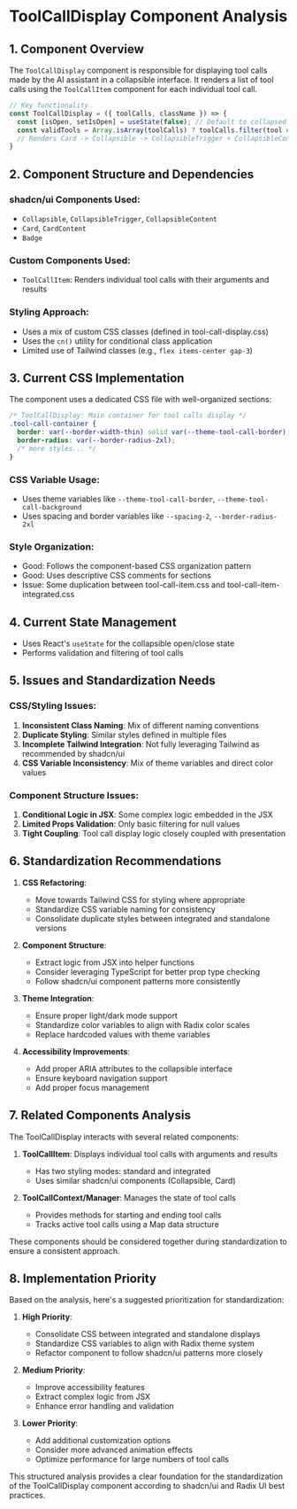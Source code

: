 # ToolCallDisplay Component Analysis

## 1. Component Overview

The `ToolCallDisplay` component is responsible for displaying tool calls made by the AI assistant in a collapsible interface. It renders a list of tool calls using the `ToolCallItem` component for each individual tool call.

```jsx
// Key functionality
const ToolCallDisplay = ({ toolCalls, className }) => {
  const [isOpen, setIsOpen] = useState(false); // Default to collapsed
  const validTools = Array.isArray(toolCalls) ? toolCalls.filter(tool => tool) : [];
  // Renders Card -> Collapsible -> CollapsibleTrigger + CollapsibleContent
}
```

## 2. Component Structure and Dependencies

### shadcn/ui Components Used:
- `Collapsible`, `CollapsibleTrigger`, `CollapsibleContent`
- `Card`, `CardContent`
- `Badge`

### Custom Components Used:
- `ToolCallItem`: Renders individual tool calls with their arguments and results

### Styling Approach:
- Uses a mix of custom CSS classes (defined in tool-call-display.css)
- Uses the `cn()` utility for conditional class application
- Limited use of Tailwind classes (e.g., `flex items-center gap-3`)

## 3. Current CSS Implementation

The component uses a dedicated CSS file with well-organized sections:

```css
/* ToolCallDisplay: Main container for tool calls display */
.tool-call-container {
  border: var(--border-width-thin) solid var(--theme-tool-call-border);
  border-radius: var(--border-radius-2xl);
  /* more styles... */
}
```

### CSS Variable Usage:
- Uses theme variables like `--theme-tool-call-border`, `--theme-tool-call-background`
- Uses spacing and border variables like `--spacing-2`, `--border-radius-2xl`

### Style Organization:
- Good: Follows the component-based CSS organization pattern
- Good: Uses descriptive CSS comments for sections
- Issue: Some duplication between tool-call-item.css and tool-call-item-integrated.css

## 4. Current State Management

- Uses React's `useState` for the collapsible open/close state
- Performs validation and filtering of tool calls

## 5. Issues and Standardization Needs

### CSS/Styling Issues:
1. **Inconsistent Class Naming**: Mix of different naming conventions
2. **Duplicate Styling**: Similar styles defined in multiple files
3. **Incomplete Tailwind Integration**: Not fully leveraging Tailwind as recommended by shadcn/ui
4. **CSS Variable Inconsistency**: Mix of theme variables and direct color values

### Component Structure Issues:
1. **Conditional Logic in JSX**: Some complex logic embedded in the JSX
2. **Limited Props Validation**: Only basic filtering for null values
3. **Tight Coupling**: Tool call display logic closely coupled with presentation

## 6. Standardization Recommendations

1. **CSS Refactoring**:
   - Move towards Tailwind CSS for styling where appropriate
   - Standardize CSS variable naming for consistency
   - Consolidate duplicate styles between integrated and standalone versions

2. **Component Structure**:
   - Extract logic from JSX into helper functions
   - Consider leveraging TypeScript for better prop type checking
   - Follow shadcn/ui component patterns more consistently

3. **Theme Integration**:
   - Ensure proper light/dark mode support
   - Standardize color variables to align with Radix color scales
   - Replace hardcoded values with theme variables

4. **Accessibility Improvements**:
   - Add proper ARIA attributes to the collapsible interface
   - Ensure keyboard navigation support
   - Add proper focus management

## 7. Related Components Analysis

The ToolCallDisplay interacts with several related components:

1. **ToolCallItem**: Displays individual tool calls with arguments and results
   - Has two styling modes: standard and integrated
   - Uses similar shadcn/ui components (Collapsible, Card)

2. **ToolCallContext/Manager**: Manages the state of tool calls
   - Provides methods for starting and ending tool calls
   - Tracks active tool calls using a Map data structure

These components should be considered together during standardization to ensure a consistent approach.

## 8. Implementation Priority

Based on the analysis, here's a suggested prioritization for standardization:

1. **High Priority**:
   - Consolidate CSS between integrated and standalone displays
   - Standardize CSS variables to align with Radix theme system
   - Refactor component to follow shadcn/ui patterns more closely

2. **Medium Priority**:
   - Improve accessibility features
   - Extract complex logic from JSX
   - Enhance error handling and validation

3. **Lower Priority**:
   - Add additional customization options
   - Consider more advanced animation effects
   - Optimize performance for large numbers of tool calls

This structured analysis provides a clear foundation for the standardization of the ToolCallDisplay component according to shadcn/ui and Radix UI best practices.